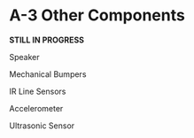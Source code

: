 # A-3 Other Components

**STILL IN PROGRESS**

Speaker

Mechanical Bumpers

IR Line Sensors

Accelerometer

Ultrasonic Sensor



